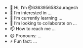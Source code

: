 - 👋 Hi, I’m @6363956583duragesh
- 👀 I’m interested in ...
- 🌱 I’m currently learning ...
- 💞️ I’m looking to collaborate on ...
- 📫 How to reach me ...
- 😄 Pronouns: ...
- ⚡ Fun fact: ...

<!---
6363956583duragesh/6363956583duragesh is a ✨ special ✨ repository because its `README.md` (this file) appears on your GitHub profile.
You can click the Preview link to take a look at your changes.
--->
